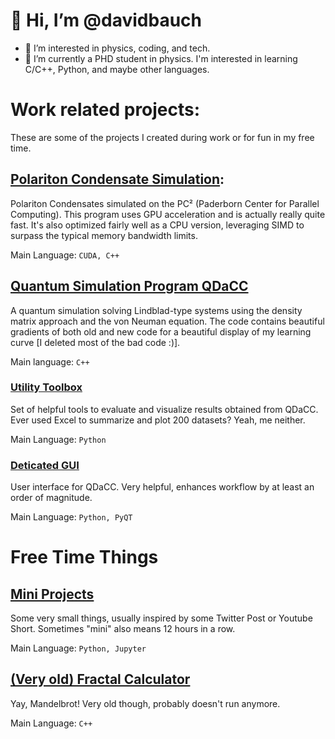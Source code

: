 # 👋 Hi, I’m @davidbauch
- 👀 I’m interested in physics, coding, and tech.
- 🌱 I’m currently a PHD student in physics. I'm interested in learning C/C++, Python, and maybe other languages.

# Work related projects:

These are some of the projects I created during work or for fun in my free time.

## [Polariton Condensate Simulation](https://github.com/davidbauch/PC3):

Polariton Condensates simulated on the PC² (Paderborn Center for Parallel Computing). This program uses GPU acceleration and is actually really quite fast. It's also optimized fairly well as a CPU version, leveraging SIMD to surpass the typical memory bandwidth limits.

Main Language: `CUDA, C++`

## [Quantum Simulation Program QDaCC](https://github.com/davidbauch/QDaCC)

A quantum simulation solving Lindblad-type systems using the density matrix approach and the von Neuman equation. The code contains beautiful gradients of both old and new code for a beautiful display of my learning curve [I deleted most of the bad code :)].

Main language: `C++`

### [Utility Toolbox](https://github.com/davidbauch/QDaCC-Tools)

Set of helpful tools to evaluate and visualize results obtained from QDaCC. Ever used Excel to summarize and plot 200 datasets? Yeah, me neither.

Main Language: `Python`
  
### [Deticated GUI](https://github.com/davidbauch/QDaCC-Tools/tree/main/QDLC/gui)

User interface for QDaCC. Very helpful, enhances workflow by at least an order of magnitude.

Main Language: `Python, PyQT`


# Free Time Things

## [Mini Projects](https://github.com/davidbauch/fun-stuff)

Some very small things, usually inspired by some Twitter Post or Youtube Short. Sometimes "mini" also means 12 hours in a row.

Main Language: `Python, Jupyter`


## [(Very old) Fractal Calculator](https://github.com/davidbauch/FractalSolver)

Yay, Mandelbrot! Very old though, probably doesn't run anymore.

Main Language: `C++`
